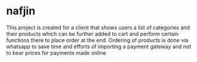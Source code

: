 # nafjin
This project is created for a client that shows users a list of categories and their products which can be further added to cart and perform certain functions there to place order at the end.
Ordering of products is done via whatsapp to save time and efforts of importing a payment gateway and not to bear prices for payments made online
